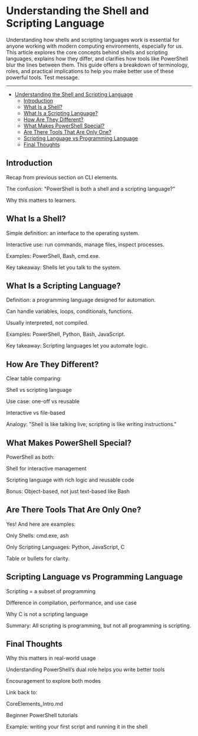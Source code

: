 # Understanding the Shell and Scripting Language

Understanding how shells and scripting languages work is essential for anyone working with modern computing environments, especially for us. This article explores the core concepts behind shells and scripting languages, explains how they differ, and clarifies how tools like PowerShell blur the lines between them. This guide offers a breakdown of terminology, roles, and practical implications to help you make better use of these powerful tools. Test message.

----

- [Understanding the Shell and Scripting Language](#understanding-the-shell-and-scripting-language)
  - [Introduction](#introduction)
  - [What Is a Shell?](#what-is-a-shell)
  - [What Is a Scripting Language?](#what-is-a-scripting-language)
  - [How Are They Different?](#how-are-they-different)
  - [What Makes PowerShell Special?](#what-makes-powershell-special)
  - [Are There Tools That Are Only One?](#are-there-tools-that-are-only-one)
  - [Scripting Language vs Programming Language](#scripting-language-vs-programming-language)
  - [Final Thoughts](#final-thoughts)

## Introduction

Recap from previous section on CLI elements.

The confusion: "PowerShell is both a shell and a scripting language?"

Why this matters to learners.

## What Is a Shell?

Simple definition: an interface to the operating system.

Interactive use: run commands, manage files, inspect processes.

Examples: PowerShell, Bash, cmd.exe.

Key takeaway: Shells let you talk to the system.

## What Is a Scripting Language?

Definition: a programming language designed for automation.

Can handle variables, loops, conditionals, functions.

Usually interpreted, not compiled.

Examples: PowerShell, Python, Bash, JavaScript.

Key takeaway: Scripting languages let you automate logic.

## How Are They Different?

Clear table comparing:

Shell vs scripting language

Use case: one-off vs reusable

Interactive vs file-based

Analogy: "Shell is like talking live; scripting is like writing instructions."

## What Makes PowerShell Special?

PowerShell as both:

Shell for interactive management

Scripting language with rich logic and reusable code

Bonus: Object-based, not just text-based like Bash

## Are There Tools That Are Only One?

Yes! And here are examples:

Only Shells: cmd.exe, ash

Only Scripting Languages: Python, JavaScript, C

Table or bullets for clarity.

## Scripting Language vs Programming Language

Scripting = a subset of programming

Difference in compilation, performance, and use case

Why C is not a scripting language

Summary: All scripting is programming, but not all programming is scripting.

## Final Thoughts

Why this matters in real-world usage

Understanding PowerShell’s dual role helps you write better tools

Encouragement to explore both modes


Link back to:

CoreElements_Intro.md

Beginner PowerShell tutorials

Example: writing your first script and running it in the shell
